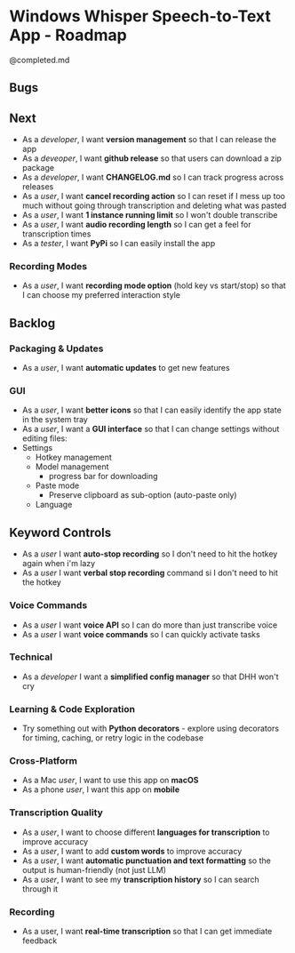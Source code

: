 # Windows Whisper Speech-to-Text App - Roadmap
@completed.md

## Bugs

## Next
- As a *developer*, I want **version management** so that I can release the app
- As a *deveoper*, I want **github release** so that users can download a zip package
- As a *developer*, I want **CHANGELOG.md** so I can track progress across releases
- As a *user*, I want **cancel recording action** so I can reset if I mess up too much without going through transcription and deleting what was pasted
- As a *user*, I want **1 instance running limit** so I won't double transcribe
- As a *user*, I want **audio recording length** so I can get a feel for transcription times
- As a *tester*, I want **PyPi** so I can easily install the app

### Recording Modes
- As a *user*, I want **recording mode option** (hold key vs start/stop) so that I can choose my preferred interaction style

## Backlog

### Packaging & Updates
- As a *user*, I want **automatic updates** to get new features

### GUI
- As a *user*, I want **better icons** so that I can easily identify the app state in the system tray
- As a *user*, I want a **GUI interface** so that I can change settings without editing files:
- Settings
    - Hotkey management
    - Model management
        - progress bar for downloading
    - Paste mode
        - Preserve clipboard as sub-option (auto-paste only)
    - Language

## Keyword Controls
- As a *user* I want **auto-stop recording** so I don't need to hit the hotkey again when i'm lazy
- As a *user* I want **verbal stop recording** command si I don't need to hit the hotkey

### Voice Commands
- As a *user* I want **voice API** so I can do more than just transcribe voice
- As a *user* I want **voice commands** so I can quickly activate tasks

### Technical
- As a *developer* I want a **simplified config manager** so that DHH won't cry

### Learning & Code Exploration
- Try something out with **Python decorators** - explore using decorators for timing, caching, or retry logic in the codebase

### Cross-Platform
- As a Mac *user*, I want to use this app on **macOS**
- As a phone *user*, I want this app on **mobile**

### Transcription Quality
- As a *user*, I want to choose different **languages for transcription** to improve accuracy
- As a *user*, I want to add **custom words** to improve accuracy
- As a *user*, I want **automatic punctuation and text formatting** so the output is human-friendly (not just LLM)
- As a *user*, I want to see my **transcription history** so I can search through it

### Recording
- As a user, I want **real-time transcription** so that I can get immediate feedback